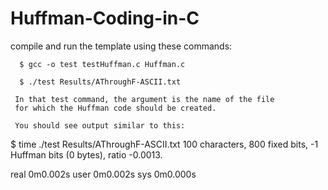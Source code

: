 # Huffman-Coding-in-C
compile and run
     the template using these commands:

      $ gcc -o test testHuffman.c Huffman.c

      $ ./test Results/AThroughF-ASCII.txt

     In that test command, the argument is the name of the file
     for which the Huffman code should be created.

     You should see output similar to this:

$ time ./test Results/AThroughF-ASCII.txt 
100 characters, 800 fixed bits, -1 Huffman bits (0 bytes), ratio -0.0013.

real  0m0.002s
user  0m0.002s
sys   0m0.000s
